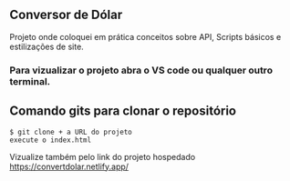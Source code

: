 ## Conversor de Dólar 

Projeto onde coloquei em prática conceitos sobre API, Scripts básicos e estilizações de site. <br>
### Para vizualizar o projeto abra o VS code ou qualquer outro terminal.
## Comando gits para clonar o repositório
```
$ git clone + a URL do projeto
execute o index.html
```

Vizualize também pelo link do projeto hospedado<br>
https://convertdolar.netlify.app/
